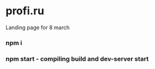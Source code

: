 # profi.ru

Landing page for 8 march

### npm i
### npm start - compiling build and dev-server start

